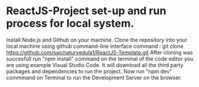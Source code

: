 # ReactJS-Project set-up and run process for local system.
Install Node.js and Github on your machine.
Clone the repository into your local machine using github command-line interface command : git clone https://github.com/saichaturvedula1/ReactJS-Template.git
After cloning was succesfull run "npm install" command on the terminal of the code editor you are using example Visual Studio Code.
It will download all the third party packages and dependencies to run the project.
Now run "npm dev" commmand on Terminal to run the Development Server on the browser.
